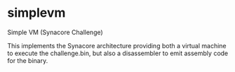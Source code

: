# simplevm
Simple VM (Synacore Challenge)

This implements the Synacore architecture providing both a virtual machine to
execute the challenge.bin, but also a disassembler to emit assembly code for
the binary.

